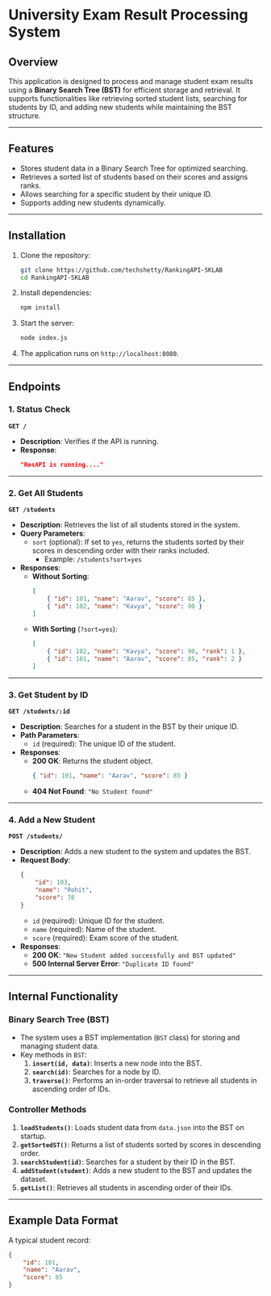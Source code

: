 
# University Exam Result Processing System

## Overview

This application is designed to process and manage student exam results using a **Binary Search Tree (BST)** for efficient storage and retrieval. It supports functionalities like retrieving sorted student lists, searching for students by ID, and adding new students while maintaining the BST structure.

---

## Features

- Stores student data in a Binary Search Tree for optimized searching.
- Retrieves a sorted list of students based on their scores and assigns ranks.
- Allows searching for a specific student by their unique ID.
- Supports adding new students dynamically.

---

## Installation

1. Clone the repository:
   ```bash
   git clone https://github.com/techshetty/RankingAPI-SKLAB
   cd RankingAPI-SKLAB
   ```

2. Install dependencies:
   ```bash
   npm install
   ```

3. Start the server:
   ```bash
   node index.js
   ```

4. The application runs on `http://localhost:8080`.

---

## Endpoints

### 1. **Status Check**
**`GET /`**

- **Description**: Verifies if the API is running.
- **Response**:
  ```json
  "ResAPI is running...."
  ```

---

### 2. **Get All Students**
**`GET /students`**

- **Description**: Retrieves the list of all students stored in the system.
- **Query Parameters**:
  - `sort` (optional): If set to `yes`, returns the students sorted by their scores in descending order with their ranks included.
    - Example: `/students?sort=yes`
- **Responses**:
  - **Without Sorting**:
    ```json
    [
        { "id": 101, "name": "Aarav", "score": 85 },
        { "id": 102, "name": "Kavya", "score": 90 }
    ]
    ```
  - **With Sorting** (`?sort=yes`):
    ```json
    [
        { "id": 102, "name": "Kavya", "score": 90, "rank": 1 },
        { "id": 101, "name": "Aarav", "score": 85, "rank": 2 }
    ]
    ```

---

### 3. **Get Student by ID**
**`GET /students/:id`**

- **Description**: Searches for a student in the BST by their unique ID.
- **Path Parameters**:
  - `id` (required): The unique ID of the student.
- **Responses**:
  - **200 OK**: Returns the student object.
    ```json
    { "id": 101, "name": "Aarav", "score": 85 }
    ```
  - **404 Not Found**: `"No Student found"`

---

### 4. **Add a New Student**
**`POST /students/`**

- **Description**: Adds a new student to the system and updates the BST.
- **Request Body**:
  ```json
  {
      "id": 103,
      "name": "Rohit",
      "score": 78
  }
  ```
  - `id` (required): Unique ID for the student.
  - `name` (required): Name of the student.
  - `score` (required): Exam score of the student.
- **Responses**:
  - **200 OK**: `"New Student added successfully and BST updated"`
  - **500 Internal Server Error**: `"Duplicate ID found"`

---

## Internal Functionality

### **Binary Search Tree (BST)**

- The system uses a BST implementation (`BST` class) for storing and managing student data.  
- Key methods in `BST`:
  1. **`insert(id, data)`**: Inserts a new node into the BST.
  2. **`search(id)`**: Searches for a node by ID.
  3. **`traverse()`**: Performs an in-order traversal to retrieve all students in ascending order of IDs.

### **Controller Methods**
1. **`loadStudents()`**: Loads student data from `data.json` into the BST on startup.
2. **`getSortedST()`**: Returns a list of students sorted by scores in descending order.
3. **`searchStudent(id)`**: Searches for a student by their ID in the BST.
4. **`addStudent(student)`**: Adds a new student to the BST and updates the dataset.
5. **`getList()`**: Retrieves all students in ascending order of their IDs.

---

## Example Data Format
A typical student record:
```json
{
    "id": 101,
    "name": "Aarav",
    "score": 85
}
```
